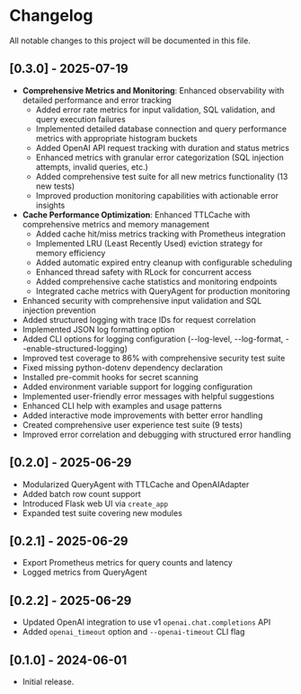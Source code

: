 # Changelog

All notable changes to this project will be documented in this file.

## [0.3.0] - 2025-07-19
- **Comprehensive Metrics and Monitoring**: Enhanced observability with detailed performance and error tracking
  - Added error rate metrics for input validation, SQL validation, and query execution failures
  - Implemented detailed database connection and query performance metrics with appropriate histogram buckets
  - Added OpenAI API request tracking with duration and status metrics
  - Enhanced metrics with granular error categorization (SQL injection attempts, invalid queries, etc.)
  - Added comprehensive test suite for all new metrics functionality (13 new tests)
  - Improved production monitoring capabilities with actionable error insights
- **Cache Performance Optimization**: Enhanced TTLCache with comprehensive metrics and memory management
  - Added cache hit/miss metrics tracking with Prometheus integration
  - Implemented LRU (Least Recently Used) eviction strategy for memory efficiency
  - Added automatic expired entry cleanup with configurable scheduling
  - Enhanced thread safety with RLock for concurrent access
  - Added comprehensive cache statistics and monitoring endpoints
  - Integrated cache metrics with QueryAgent for production monitoring
- Enhanced security with comprehensive input validation and SQL injection prevention
- Added structured logging with trace IDs for request correlation
- Implemented JSON log formatting option
- Added CLI options for logging configuration (--log-level, --log-format, --enable-structured-logging)
- Improved test coverage to 86% with comprehensive security test suite
- Fixed missing python-dotenv dependency declaration
- Installed pre-commit hooks for secret scanning
- Added environment variable support for logging configuration
- Implemented user-friendly error messages with helpful suggestions
- Enhanced CLI help with examples and usage patterns
- Added interactive mode improvements with better error handling
- Created comprehensive user experience test suite (9 tests)
- Improved error correlation and debugging with structured error handling

## [0.2.0] - 2025-06-29
- Modularized QueryAgent with TTLCache and OpenAIAdapter
- Added batch row count support
- Introduced Flask web UI via `create_app`
- Expanded test suite covering new modules

## [0.2.1] - 2025-06-29
- Export Prometheus metrics for query counts and latency
- Logged metrics from QueryAgent

## [0.2.2] - 2025-06-29
- Updated OpenAI integration to use v1 ``openai.chat.completions`` API
- Added ``openai_timeout`` option and ``--openai-timeout`` CLI flag

## [0.1.0] - 2024-06-01
- Initial release.

